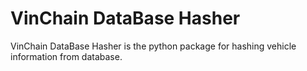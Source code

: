 VinChain DataBase Hasher
==============

VinChain DataBase Hasher is the python package for hashing vehicle information from database.



